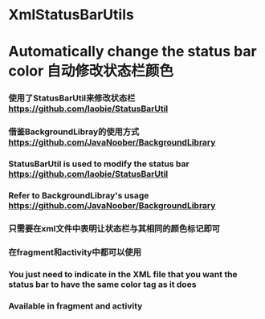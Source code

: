 # XmlStatusBarUtils
# Automatically change the status bar color 自动修改状态栏颜色
### 使用了StatusBarUtil来修改状态栏 https://github.com/laobie/StatusBarUtil
### 借鉴BackgroundLibray的使用方式 https://github.com/JavaNoober/BackgroundLibrary

### StatusBarUtil is used to modify the status bar https://github.com/laobie/StatusBarUtil
### Refer to BackgroundLibray's usage  https://github.com/JavaNoober/BackgroundLibrary

### 只需要在xml文件中表明让状态栏与其相同的颜色标记即可
### 在fragment和activity中都可以使用

### You just need to indicate in the XML file that you want the status bar to have the same color tag as it does
### Available in fragment and activity
